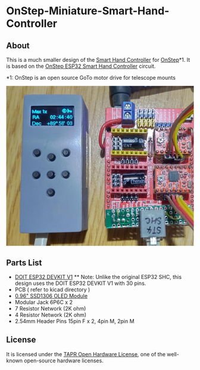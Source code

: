 # OnStep-Miniature-Smart-Hand-Controller

## About
This is a much smaller design of the [Smart Hand Controller](https://onstep.groups.io/g/main/wiki/7152) for [OnStep](https://onstep.groups.io/g/main)*1.
It is based on the [OnStep ESP32 Smart Hand Controller](https://baheyeldin.com/astronomy/onstep-esp32-smart-hand-controller-shc.html) circuit.

*1: OnStep is an open source GoTo motor drive for telescope mounts

![mini SHC image](imgs/miniSHC.jpg)

## Parts List

* [DOIT ESP32 DEVKIT V1](https://www.amazon.com/s?k=DOIT+ESP32+DEVKIT+V1)
** Note: Unlike the original ESP32 SHC, this design uses the DOIT ESP32 DEVKIT V1 with 30 pins.
* PCB ( refer to kicad directory )
* [0.96" SSD1306 OLED Module](https://www.amazon.com/s?k=0.96+ssd1306+oled)
* Modular Jack 6P6C x 2
* 7 Resistor Network (2K ohm)
* 4 Resistor Network (2K ohm)
* 2.54mm Header Pins 15pin F x 2, 4pin M, 2pin M 


## License
It is licensed under the [TAPR Open Hardware License](https://tapr.org/the-tapr-open-hardware-license/), one of the well-known open-source hardware licenses.
